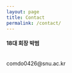```yaml
---
layout: page
title: Contact
permalink: /contact/
---
```




<h4>18대 회장 박범</h4><br/>
comdo0426@snu.ac.kr
